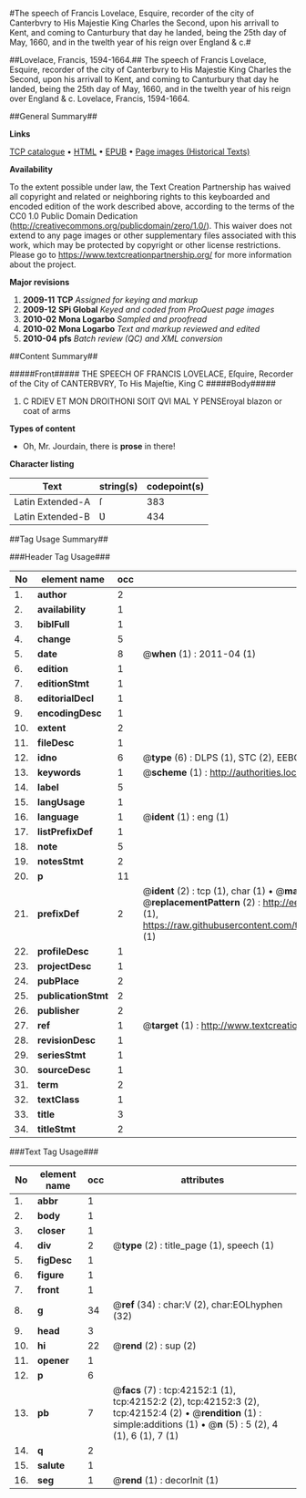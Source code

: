 #The speech of Francis Lovelace, Esquire, recorder of the city of Canterbvry to His Majestie King Charles the Second, upon his arrivall to Kent, and coming to Canturbury that day he landed, being the 25th day of May, 1660, and in the twelth year of his reign over England & c.#

##Lovelace, Francis, 1594-1664.##
The speech of Francis Lovelace, Esquire, recorder of the city of Canterbvry to His Majestie King Charles the Second, upon his arrivall to Kent, and coming to Canturbury that day he landed, being the 25th day of May, 1660, and in the twelth year of his reign over England & c.
Lovelace, Francis, 1594-1664.

##General Summary##

**Links**

[TCP catalogue](http://www.ota.ox.ac.uk/tcp/)  • 
[HTML](http://tei.it.ox.ac.uk/tcp/Texts-HTML/free/A49/A49293.html)  • 
[EPUB](http://tei.it.ox.ac.uk/tcp/Texts-EPUB/free/A49/A49293.epub) • 
[Page images (Historical Texts)](https://historicaltexts.jisc.ac.uk/eebo-08988908e)

**Availability**

To the extent possible under law, the Text Creation Partnership has waived all copyright and related or neighboring rights to this keyboarded and encoded edition of the work described above, according to the terms of the CC0 1.0 Public Domain Dedication (http://creativecommons.org/publicdomain/zero/1.0/). This waiver does not extend to any page images or other supplementary files associated with this work, which may be protected by copyright or other license restrictions. Please go to https://www.textcreationpartnership.org/ for more information about the project.

**Major revisions**

1. __2009-11__ __TCP__ *Assigned for keying and markup*
1. __2009-12__ __SPi Global__ *Keyed and coded from ProQuest page images*
1. __2010-02__ __Mona Logarbo__ *Sampled and proofread*
1. __2010-02__ __Mona Logarbo__ *Text and markup reviewed and edited*
1. __2010-04__ __pfs__ *Batch review (QC) and XML conversion*

##Content Summary##

#####Front#####
THE SPEECH OF FRANCIS LOVELACE, Eſquire, Recorder of the City of CANTERBVRY, To His Majeſtie, King C
#####Body#####

1. C RDIEV ET MON DROITHONI SOIT QVI MAL Y PENSEroyal blazon or coat of arms

**Types of content**

  * Oh, Mr. Jourdain, there is **prose** in there!

**Character listing**


|Text|string(s)|codepoint(s)|
|---|---|---|
|Latin Extended-A|ſ|383|
|Latin Extended-B|Ʋ|434|

##Tag Usage Summary##

###Header Tag Usage###

|No|element name|occ|attributes|
|---|---|---|---|
|1.|__author__|2||
|2.|__availability__|1||
|3.|__biblFull__|1||
|4.|__change__|5||
|5.|__date__|8| @__when__ (1) : 2011-04 (1)|
|6.|__edition__|1||
|7.|__editionStmt__|1||
|8.|__editorialDecl__|1||
|9.|__encodingDesc__|1||
|10.|__extent__|2||
|11.|__fileDesc__|1||
|12.|__idno__|6| @__type__ (6) : DLPS (1), STC (2), EEBO-CITATION (1), OCLC (1), VID (1)|
|13.|__keywords__|1| @__scheme__ (1) : http://authorities.loc.gov/ (1)|
|14.|__label__|5||
|15.|__langUsage__|1||
|16.|__language__|1| @__ident__ (1) : eng (1)|
|17.|__listPrefixDef__|1||
|18.|__note__|5||
|19.|__notesStmt__|2||
|20.|__p__|11||
|21.|__prefixDef__|2| @__ident__ (2) : tcp (1), char (1)  •  @__matchPattern__ (2) : ([0-9\-]+):([0-9IVX]+) (1), (.+) (1)  •  @__replacementPattern__ (2) : http://eebo.chadwyck.com/downloadtiff?vid=$1&page=$2 (1), https://raw.githubusercontent.com/textcreationpartnership/Texts/master/tcpchars.xml#$1 (1)|
|22.|__profileDesc__|1||
|23.|__projectDesc__|1||
|24.|__pubPlace__|2||
|25.|__publicationStmt__|2||
|26.|__publisher__|2||
|27.|__ref__|1| @__target__ (1) : http://www.textcreationpartnership.org/docs/. (1)|
|28.|__revisionDesc__|1||
|29.|__seriesStmt__|1||
|30.|__sourceDesc__|1||
|31.|__term__|2||
|32.|__textClass__|1||
|33.|__title__|3||
|34.|__titleStmt__|2||


###Text Tag Usage###

|No|element name|occ|attributes|
|---|---|---|---|
|1.|__abbr__|1||
|2.|__body__|1||
|3.|__closer__|1||
|4.|__div__|2| @__type__ (2) : title_page (1), speech (1)|
|5.|__figDesc__|1||
|6.|__figure__|1||
|7.|__front__|1||
|8.|__g__|34| @__ref__ (34) : char:V (2), char:EOLhyphen (32)|
|9.|__head__|3||
|10.|__hi__|22| @__rend__ (2) : sup (2)|
|11.|__opener__|1||
|12.|__p__|6||
|13.|__pb__|7| @__facs__ (7) : tcp:42152:1 (1), tcp:42152:2 (2), tcp:42152:3 (2), tcp:42152:4 (2)  •  @__rendition__ (1) : simple:additions (1)  •  @__n__ (5) : 5 (2), 4 (1), 6 (1), 7 (1)|
|14.|__q__|2||
|15.|__salute__|1||
|16.|__seg__|1| @__rend__ (1) : decorInit (1)|
